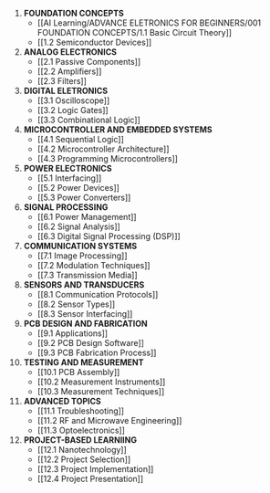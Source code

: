 1. **FOUNDATION CONCEPTS**
	- [[AI Learning/ADVANCE ELETRONICS FOR BEGINNERS/001 FOUNDATION CONCEPTS/1.1 Basic Circuit Theory]]
	- [[1.2 Semiconductor Devices]]
2. **ANALOG ELECTRONICS**
	- [[2.1 Passive Components]]
	- [[2.2 Amplifiers]]
	- [[2.3 Filters]]
3. **DIGITAL ELETRONICS**
	- [[3.1 Oscilloscope]]
	- [[3.2 Logic Gates]]
	- [[3.3 Combinational Logic]]
4. **MICROCONTROLLER AND EMBEDDED SYSTEMS**
	- [[4.1 Sequential Logic]]
	- [[4.2 Microcontroller Architecture]]
	- [[4.3 Programming Microcontrollers]]
5. **POWER ELECTRONICS**
	- [[5.1 Interfacing]]
	- [[5.2 Power Devices]]
	- [[5.3 Power Converters]]
6. **SIGNAL PROCESSING**
	- [[6.1 Power Management]]
	- [[6.2 Signal Analysis]]
	- [[6.3 Digital Signal Processing (DSP)]]
7. **COMMUNICATION SYSTEMS**
	- [[7.1 Image Processing]]
	- [[7.2 Modulation Techniques]]
	- [[7.3 Transmission Media]]
8. **SENSORS AND TRANSDUCERS**
	- [[8.1 Communication Protocols]]
	- [[8.2 Sensor Types]]
	- [[8.3 Sensor Interfacing]]
9. **PCB DESIGN AND FABRICATION**
	- [[9.1 Applications]]
	- [[9.2 PCB Design Software]]
	- [[9.3 PCB Fabrication Process]]
10. **TESTING AND MEASUREMENT**
	- [[10.1 PCB Assembly]]
	- [[10.2 Measurement Instruments]]
	- [[10.3 Measurement Techniques]]
11. **ADVANCED TOPICS**
	- [[11.1 Troubleshooting]]
	- [[11.2 RF and Microwave Engineering]]
	- [[11.3 Optoelectronics]]
12. **PROJECT-BASED LEARNIING**
	- [[12.1 Nanotechnology]]
	- [[12.2 Project Selection]]
	- [[12.3 Project Implementation]]
	- [[12.4 Project Presentation]]